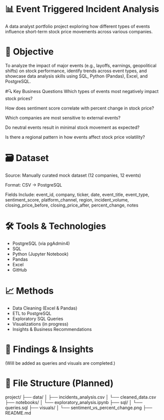 # 📊 Event Triggered Incident Analysis
A data analyst portfolio project exploring how different types of events influence short-term stock price movements across various companies.

# 🧠 Objective
To analyze the impact of major events (e.g., layoffs, earnings, geopolitical shifts) on stock performance, identify trends across event types, and showcase data analysis skills using SQL, Python (Pandas), Excel, and PostgreSQL.

#🔍 Key Business Questions
Which types of events most negatively impact stock prices?

How does sentiment score correlate with percent change in stock price?

Which companies are most sensitive to external events?

Do neutral events result in minimal stock movement as expected?

Is there a regional pattern in how events affect stock price volatility?

# 🗃️ Dataset
Source: Manually curated mock dataset (12 companies, 12 events)

Format: CSV → PostgreSQL

Fields Include:
event_id, company, ticker, date, event_title, event_type, sentiment_score, platform_channel, region, incident_volume, closing_price_before, closing_price_after, percent_change, notes

# 🛠️ Tools & Technologies
- PostgreSQL (via pgAdmin4)
- SQL
- Python (Jupyter Notebook)
- Pandas
- Excel
- GitHub

# 📈 Methods
- Data Cleaning (Excel & Pandas)
- ETL to PostgreSQL
- Exploratory SQL Queries
- Visualizations (in progress)
- Insights & Business Recommendations

# 📌 Findings & Insights
(Will be added as queries and visuals are completed.)

# 📁 File Structure (Planned)
project/
├── data/
│   ├── incidents_analysis.csv
│   └── cleaned_data.csv
├── notebooks/
│   └── exploratory_analysis.ipynb
├── sql/
│   └── queries.sql
├── visuals/
│   └── sentiment_vs_percent_change.png
├── README.md

